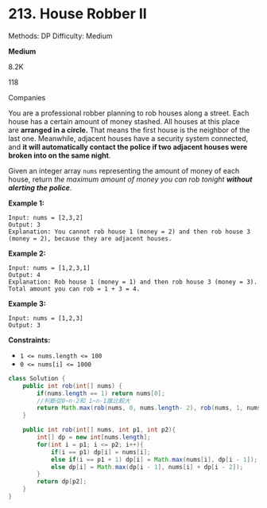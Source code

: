 # 213. House Robber II

Methods: DP
Difficulty: Medium

**Medium**

8.2K

118

Companies

You are a professional robber planning to rob houses along a street. Each house has a certain amount of money stashed. All houses at this place are **arranged in a circle.** That means the first house is the neighbor of the last one. Meanwhile, adjacent houses have a security system connected, and **it will automatically contact the police if two adjacent houses were broken into on the same night**.

Given an integer array `nums` representing the amount of money of each house, return *the maximum amount of money you can rob tonight **without alerting the police***.

**Example 1:**

```
Input: nums = [2,3,2]
Output: 3
Explanation: You cannot rob house 1 (money = 2) and then rob house 3 (money = 2), because they are adjacent houses.

```

**Example 2:**

```
Input: nums = [1,2,3,1]
Output: 4
Explanation: Rob house 1 (money = 1) and then rob house 3 (money = 3).
Total amount you can rob = 1 + 3 = 4.

```

**Example 3:**

```
Input: nums = [1,2,3]
Output: 3

```

**Constraints:**

- `1 <= nums.length <= 100`
- `0 <= nums[i] <= 1000`

```java
class Solution {
    public int rob(int[] nums) {
        if(nums.length == 1) return nums[0];
        //判斷從0~n-2和 1~n-1誰比較大
        return Math.max(rob(nums, 0, nums.length- 2), rob(nums, 1, nums.length- 1));
    }

    public int rob(int[] nums, int p1, int p2){
        int[] dp = new int[nums.length];
        for(int i = p1; i <= p2; i++){
            if(i == p1) dp[i] = nums[i];
            else if(i == p1 + 1) dp[i] = Math.max(nums[i], dp[i - 1]);
            else dp[i] = Math.max(dp[i - 1], nums[i] + dp[i - 2]);
        }
        return dp[p2];
    }
}
```